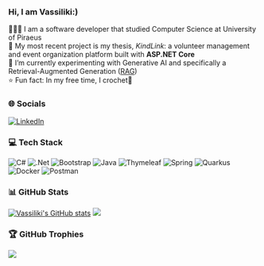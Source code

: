 ### Hi, I am Vassiliki:)

👩🏻‍💻 I am a software developer that studied Computer Science at University of Piraeus </br>
🔭 My most recent project is my thesis, *KindLink*: a volunteer management and event organization platform built with <b>ASP.NET Core</b> </br>
🌱 I’m currently experimenting with Generative AI and specifically a Retrieval-Augmented Generation ([RAG](https://www.promptingguide.ai/research/rag))</br>
⭐ Fun fact: In my free time, I crochet🧶
### 🌐 Socials
[![LinkedIn](https://img.shields.io/badge/LinkedIn-%230077B5.svg?logo=linkedin&logoColor=white)](https://linkedin.com/in/https://www.linkedin.com/in/vassiliki-karagianniki) 
### 💻 Tech Stack
![C#](https://img.shields.io/badge/c%23-%23239120.svg?style=flat&logo=csharp&logoColor=white) ![.Net](https://img.shields.io/badge/.NET-5C2D91?style=flat&logo=.net&logoColor=white) ![Bootstrap](https://img.shields.io/badge/bootstrap-%238511FA.svg?style=flat&logo=bootstrap&logoColor=white) ![Java](https://img.shields.io/badge/java-%23ED8B00.svg?style=flat&logo=openjdk&logoColor=white) ![Thymeleaf](https://img.shields.io/badge/Thymeleaf-%23005C0F.svg?style=flat&logo=Thymeleaf&logoColor=white) ![Spring](https://img.shields.io/badge/spring-%236DB33F.svg?style=flat&logo=spring&logoColor=white) ![Quarkus](https://img.shields.io/badge/quarkus-%234794EB.svg?style=flat&logo=quarkus&logoColor=white) ![Docker](https://img.shields.io/badge/docker-%230db7ed.svg?style=flat&logo=docker&logoColor=white) ![Postman](https://img.shields.io/badge/Postman-FF6C37?style=flat&logo=postman&logoColor=white)
### 📊 GitHub Stats
[![Vassiliki's GitHub stats](https://github-readme-stats.vercel.app/api?username=vassilikikrg&hide_rank=true&show_icons=true&theme=tokyonight)](https://github.com/anuraghazra/github-readme-stats)
![](https://github-readme-streak-stats.herokuapp.com/?user=vassilikikrg&theme=tokyonight&hide_border=false)<br/>

### 🏆 GitHub Trophies
![](https://github-profile-trophy.vercel.app/?username=vassilikikrg&theme=tokyonight&no-frame=false&no-bg=true&margin-w=4)



